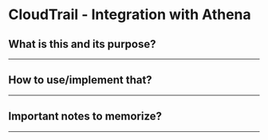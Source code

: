 # CloudTrail - Integration with Athena

## What is this and its purpose?

---

## How to use/implement that?

---

## Important notes to memorize?

---
